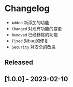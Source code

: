 # Changelog

- `Added` 新添加的功能
- `Changed` 对现有功能的变更
- `Removed` 已经移除的功能
- `Fixed` 对bug的修复
- `Security` 对安全的改进

## Released

## [1.0.0] - 2023-02-10
